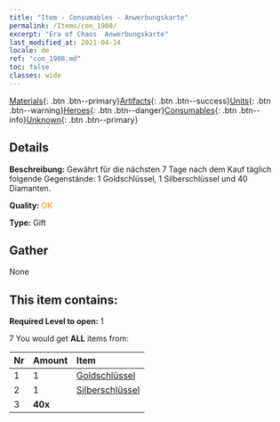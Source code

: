 ```yaml
---
title: "Item - Consumables - Anwerbungskarte"
permalink: /Items/con_1908/
excerpt: "Era of Chaos  Anwerbungskarte"
last_modified_at: 2021-04-14
locale: de
ref: "con_1908.md"
toc: false
classes: wide
---
```

 [Materials](/de/Items/){: .btn .btn--primary}[Artifacts](/de/Items/Artifacts/){: .btn .btn--success}[Units](/de/Items/Units/){: .btn .btn--warning}[Heroes](/de/Items/Heroes/){: .btn .btn--danger}[Consumables](/de/Items/Consumables/){: .btn .btn--info}[Unknown](/de/Items/Unknown/){: .btn .btn--primary}

## Details
 **Beschreibung:** Gewährt für die nächsten 7 Tage nach dem Kauf täglich folgende Gegenstände: 1 Goldschlüssel, 1 Silberschlüssel und 40 Diamanten.

 **Quality:** <span style="color: #FF8C00">OK</span>

 **Type:** Gift

## Gather

  None

## This item contains:

 **Required Level to open:** 1

 7 You would get **ALL** items  from:

  | Nr | Amount |     Item    |
  |:---|:-------|:------------|
  | 1 | 1 | [Goldschlüssel](/de/Items/con_783/) | 
  | 2 | 1 | [Silberschlüssel](/de/Items/con_693/) | 
  | 3 |  **40x** | <i class="fas fa-gem"/> |  | 
